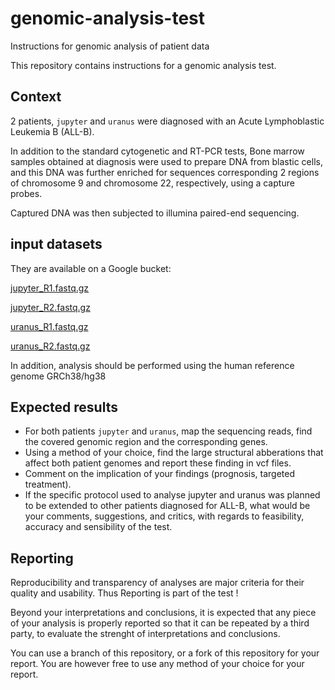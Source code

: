 # genomic-analysis-test
Instructions for genomic analysis of patient data

This repository contains instructions for a genomic analysis test.

## Context
2 patients, `jupyter` and `uranus` were diagnosed with an Acute Lymphoblastic Leukemia B (ALL-B).

In addition to the standard cytogenetic and RT-PCR tests, Bone marrow samples obtained at diagnosis were used to prepare DNA from blastic cells, and this DNA was further enriched for sequences corresponding 2 regions of chromosome 9 and chromosome 22, respectively, using a capture probes.

Captured DNA was then subjected to illumina paired-end sequencing.

## input datasets
They are available on a Google bucket:

[jupyter_R1.fastq.gz](https://storage.googleapis.com/artbio_genomic_analysis/jupyter_R1.fastq.gz)

[jupyter_R2.fastq.gz](https://storage.googleapis.com/artbio_genomic_analysis/jupyter_R2.fastq.gz)

[uranus_R1.fastq.gz](https://storage.googleapis.com/artbio_genomic_analysis/uranus_R1.fastq.gz)

[uranus_R2.fastq.gz](https://storage.googleapis.com/artbio_genomic_analysis/uranus_R2.fastq.gz)

In addition, analysis should be performed using the human reference genome GRCh38/hg38

## Expected results

- For both patients `jupyter` and `uranus`, map the sequencing reads, find the covered genomic region and the corresponding genes.
- Using a method of your choice, find the large structural abberations that affect both patient genomes and report these finding in vcf files.
- Comment on the implication of your findings (prognosis, targeted treatment).
- If the specific protocol used to analyse jupyter and uranus was planned to be extended to other patients diagnosed for ALL-B, what would be your comments, suggestions, and critics, with regards to feasibility, accuracy and sensibility of the test.

## Reporting

Reproducibility and transparency of analyses are major criteria for their quality and usability. Thus Reporting is part of the test !

Beyond your interpretations and conclusions, it is expected that any piece of your analysis is properly reported so that it can be repeated by a third party, to evaluate the strenght of interpretations and conclusions.

You can use a branch of this repository, or a fork of this repository for your report. You are however free to use any method of your choice for your report.
